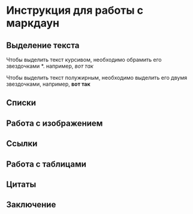 # Инструкция для работы с маркдаун

## Выделение текста

Чтобы выделить текст курсивом, необходимо обрамить его звездочками *. например, *вот так*

Чтобы выделить текст полужирным, необходимо выделить его двумя звездочками, например, **вот так** 

## Списки

## Работа с изображением

## Ссылки

## Работа с таблицами

## Цитаты

## Заключение 
